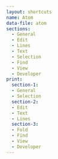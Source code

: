 ```yaml
---
layout: shortcuts
name: Atom
data-file: atom
sections:
  - General
  - Edit
  - Lines
  - Text
  - Selection
  - Find
  - View
  - Developer
print:
  section-1:
  - General
  - Selection
  section-2:
  - Edit
  - Text
  - Lines
  section-3:
  - Fold
  - Find
  - View
  - Developer
---
```

